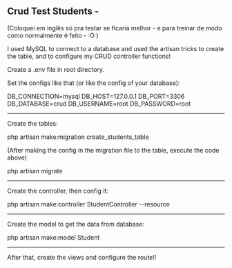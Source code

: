 ## Crud Test Students -

(Coloquei em inglês só pra testar se ficaria melhor - e para treinar de modo como normalmente é feito - :O )

I used MySQL to connect to a database and used the artisan tricks to create the table, and to configure my CRUD controller functions!

Create a .env file in root directory. 

Set the configs like that (or like the config of your database):

DB_CONNECTION=mysql
DB_HOST=127.0.0.1
DB_PORT=3306
DB_DATABASE=crud
DB_USERNAME=root
DB_PASSWORD=root

-------------------------------------------------------

Create the tables:

php artisan make:migration create_students_table

(After making the config in the migration file to the table, execute the code above)

php artisan migrate 

-------------------------------------------------------

Create the controller, then config it:

php artisan make:controller StudentController --resource

-------------------------------------------------------

Create the model to get the data from database:

php artisan make:model Student

-------------------------------------------------------

After that, create the views and configure the route!!
